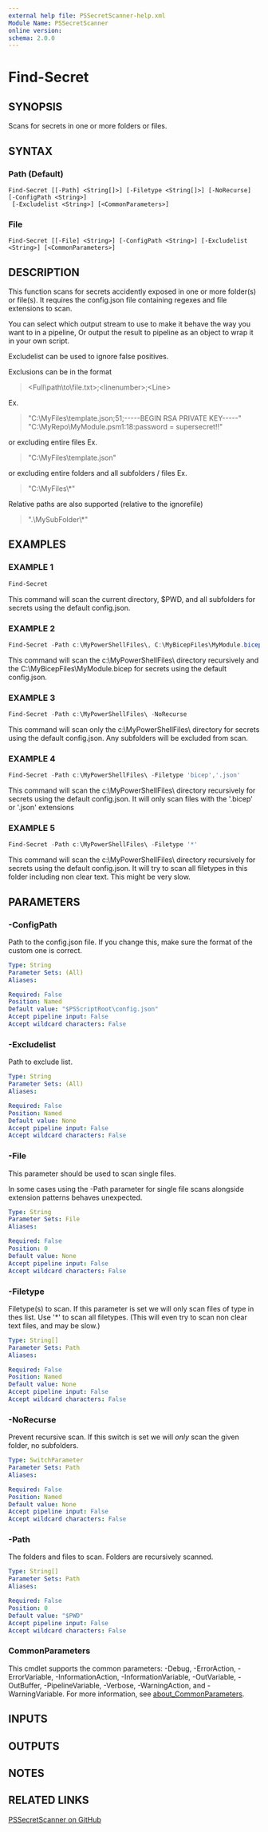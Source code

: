 ```yaml
---
external help file: PSSecretScanner-help.xml
Module Name: PSSecretScanner
online version:
schema: 2.0.0
---
```


# Find-Secret

## SYNOPSIS

Scans for secrets in one or more folders or files.

## SYNTAX

### Path (Default)
```
Find-Secret [[-Path] <String[]>] [-Filetype <String[]>] [-NoRecurse] [-ConfigPath <String>]
 [-Excludelist <String>] [<CommonParameters>]
```

### File
```
Find-Secret [[-File] <String>] [-ConfigPath <String>] [-Excludelist <String>] [<CommonParameters>]
```

## DESCRIPTION

This function scans for secrets accidently exposed in one or more folder(s) or file(s).
It requires the config.json file containing regexes and file extensions to scan.

You can select which output stream to use to make it behave the way you want to in a pipeline,
Or output the result to pipeline as an object to wrap it in your own script.

Excludelist can be used to ignore false positives.

Exclusions can be in the format
> \<Full\path\to\file.txt\>;\<linenumber\>;\<Line\>

Ex.

>    "C:\MyFiles\template.json;51;-----BEGIN RSA PRIVATE KEY-----"
>    "C:\MyRepo\MyModule.psm1:18:password = supersecret!!"

or excluding entire files
Ex.

>    "C:\MyFiles\template.json"

or excluding entire folders and all subfolders / files
Ex.

>    "C:\MyFiles\\*"

Relative paths are also supported (relative to the ignorefile)

>    ".\MySubFolder\\*"

## EXAMPLES

### EXAMPLE 1

```PowerShell
Find-Secret
```

This command will scan the current directory, $PWD, and all subfolders for secrets using the default config.json.

### EXAMPLE 2

```PowerShell
Find-Secret -Path c:\MyPowerShellFiles\, C:\MyBicepFiles\MyModule.bicep
```

This command will scan the c:\MyPowerShellFiles\ directory recursively and the C:\MyBicepFiles\MyModule.bicep for secrets using the default config.json.

### EXAMPLE 3

```PowerShell
Find-Secret -Path c:\MyPowerShellFiles\ -NoRecurse
```

This command will scan only the c:\MyPowerShellFiles\ directory for secrets using the default config.json.
Any subfolders will be excluded from scan.

### EXAMPLE 4

```PowerShell
Find-Secret -Path c:\MyPowerShellFiles\ -Filetype 'bicep','.json'
```

This command will scan the c:\MyPowerShellFiles\ directory recursively for secrets using the default config.json.
It will only scan files with the '.bicep' or '.json' extensions

### EXAMPLE 5

```PowerShell
Find-Secret -Path c:\MyPowerShellFiles\ -Filetype '*'
```

This command will scan the c:\MyPowerShellFiles\ directory recursively for secrets using the default config.json.
It will try to scan all filetypes in this folder including non clear text. This might be very slow.

## PARAMETERS

### -ConfigPath

Path to the config.json file.
If you change this, make sure the format of the custom one is correct.

```yaml
Type: String
Parameter Sets: (All)
Aliases:

Required: False
Position: Named
Default value: "$PSScriptRoot\config.json"
Accept pipeline input: False
Accept wildcard characters: False
```

### -Excludelist

Path to exclude list.

```yaml
Type: String
Parameter Sets: (All)
Aliases:

Required: False
Position: Named
Default value: None
Accept pipeline input: False
Accept wildcard characters: False
```

### -File

This parameter should be used to scan single files.

In some cases using the -Path parameter for single file scans alongside extension patterns behaves unexpected.

```yaml
Type: String
Parameter Sets: File
Aliases:

Required: False
Position: 0
Default value: None
Accept pipeline input: False
Accept wildcard characters: False
```

### -Filetype

Filetype(s) to scan.
If this parameter is set we will only scan files of type in thes list.
Use '*' to scan all filetypes.
(This will even try to scan non clear text files, and may be slow.)

```yaml
Type: String[]
Parameter Sets: Path
Aliases:

Required: False
Position: Named
Default value: None
Accept pipeline input: False
Accept wildcard characters: False
```

### -NoRecurse

Prevent recursive scan. If this switch is set we will _only_ scan the given folder, no subfolders.

```yaml
Type: SwitchParameter
Parameter Sets: Path
Aliases:

Required: False
Position: Named
Default value: None
Accept pipeline input: False
Accept wildcard characters: False
```

### -Path

The folders and files to scan.
Folders are recursively scanned.

```yaml
Type: String[]
Parameter Sets: Path
Aliases:

Required: False
Position: 0
Default value: "$PWD"
Accept pipeline input: False
Accept wildcard characters: False
```

### CommonParameters
This cmdlet supports the common parameters: -Debug, -ErrorAction, -ErrorVariable, -InformationAction, -InformationVariable, -OutVariable, -OutBuffer, -PipelineVariable, -Verbose, -WarningAction, and -WarningVariable. For more information, see [about_CommonParameters](http://go.microsoft.com/fwlink/?LinkID=113216).

## INPUTS

## OUTPUTS

## NOTES

## RELATED LINKS

[PSSecretScanner on GitHub](https://github.com/bjompen/PSSecretScanner)
